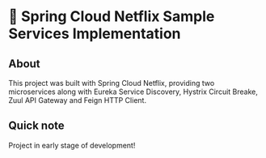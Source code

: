 # 🍃 Spring Cloud Netflix Sample Services Implementation

## About

This project was built with Spring Cloud Netflix, providing two microservices
along with Eureka Service Discovery, Hystrix Circuit Breake, Zuul API Gateway and Feign HTTP Client.

## Quick note

Project in early stage of development!